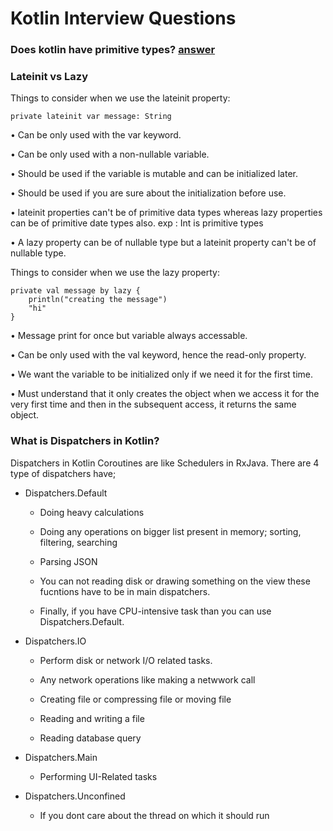 # Kotlin Interview Questions

### Does kotlin have primitive types? [answer](https://stackoverflow.com/a/57408889/8356498)

### Lateinit vs Lazy 

Things to consider when we use the lateinit property:

    private lateinit var message: String

• Can be only used with the var keyword.

• Can be only used with a non-nullable variable.

• Should be used if the variable is mutable and can be initialized later.

• Should be used if you are sure about the initialization before use.

• lateinit properties can't be of primitive data types whereas lazy properties can be of primitive date types also. exp : Int is primitive types

• A lazy property can be of nullable type but a lateinit property can't be of nullable type.

Things to consider when we use the lazy property:

    private val message by lazy {
        println("creating the message")
        "hi"
    }
    
• Message print for once but variable always accessable.

• Can be only used with the val keyword, hence the read-only property.

• We want the variable to be initialized only if we need it for the first time.

• Must understand that it only creates the object when we access it for the very first time and then in the subsequent access, it returns the same object.

### What is Dispatchers in Kotlin?

Dispatchers in Kotlin Coroutines are like Schedulers in RxJava. There are 4 type of dispatchers have;

+ Dispatchers.Default

    * Doing heavy calculations
    
    * Doing any operations on bigger list present in memory; sorting, filtering, searching
    
    * Parsing JSON
    
    * You can not reading disk or drawing something on the view these fucntions have to be in main dispatchers.
    
    * Finally, if you have CPU-intensive task than you can use Dispatchers.Default.

+ Dispatchers.IO
    * Perform disk or network I/O related tasks.
    
    * Any network operations like making a netwwork call
    
    * Creating file or compressing file or moving file
    
    * Reading and writing a file
    
    * Reading database query

+ Dispatchers.Main

    * Performing UI-Related tasks

+ Dispatchers.Unconfined
    * If you dont care about the thread on which it should run

    


